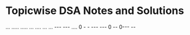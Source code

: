 
# Topicwise DSA Notes and Solutions 
...
.....   ..... ... .... ... ... ---
---   .... 0 - - --- --- 0 -- 0---   --
